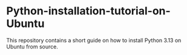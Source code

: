 # Python-installation-tutorial-on-Ubuntu
This repository contains a short guide on how to install Python 3.13 on Ubuntu from source.
